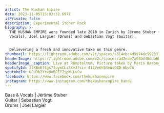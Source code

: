 ```yaml
---
artist: The Kushan Empire
date: 2023-11-05T15:03:32.697Z
isPrivate: false
description: Experimental Stoner Rock
biography: >-
  THE KUSHAN EMPIRE were founded late 2018 in Zurich by Jérome Stuber (Bass and
  Vocals), Joel Largier (Drums) and Sebastian Vogt (Guitar). 


  Delievering a fresh and innovative take on this genre.
thumbnail: https://lightroom.adobe.com/v2c/spaces/a314ebc4d9974dc592337c6cdd0126b2/assets/5deeee306f078cd18f6b87d407f0d4bb/revisions/eb18374987f24287b596007352d59df7/renditions/02f0965362e62634d813c2b9f2c2f450
headerImage: https://lightroom.adobe.com/v2c/spaces/a42eae7a04bd48dda6b8193b4c695220/assets/bd9194e37a50e91dba811c888cf0c43e/revisions/9f13aacb8d234be2b3682d08adf8f235/renditions/743a9f8d0c693d81caded7fb8ec2fd97
headerImage__caption: Live at Rümpteltum, Picture taken by Mario Baroncelli
spotifyId: 3tKBxEfSgs7JuymCLiEXvJ?si=-4IZVe6hSNeWsOZD-Wbw7A
youtubeId: UCUJb2Ytw0oRCE17ipW-LuCw
facebook: https://www.facebook.com/thekushanempire
instagram: https://www.instagram.com/thekushanempire_band/
---
```

Bass & Vocals | Jérôme Stuber\
Guitar | Sebastian Vogt\
Drums | Joel Largier